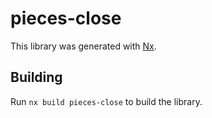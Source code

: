 # pieces-close

This library was generated with [Nx](https://nx.dev).

## Building

Run `nx build pieces-close` to build the library.